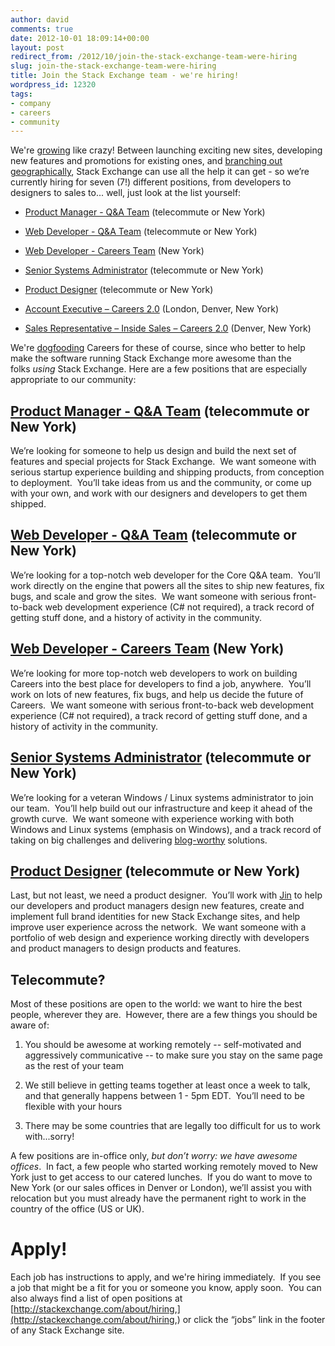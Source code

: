 ```yaml
---
author: david
comments: true
date: 2012-10-01 18:09:14+00:00
layout: post
redirect_from: /2012/10/join-the-stack-exchange-team-were-hiring
slug: join-the-stack-exchange-team-were-hiring
title: Join the Stack Exchange team - we're hiring!
wordpress_id: 12320
tags:
- company
- careers
- community
---
```


We're [growing](http://blog.stackoverflow.com/2012/08/stack-exchange-now-60-valued-associates-strong/) like crazy! Between launching exciting new sites, developing new features and promotions for existing ones, and [branching out geographically](http://blog.stackoverflow.com/2012/08/stack-exchange-takes-on-denver-welcome-to-our-new-colleagues/), Stack Exchange can use all the help it can get - so we’re currently hiring for seven (7!) different positions, from developers to designers to sales to... well, just look at the list yourself:



	
  * [Product Manager - Q&A Team](http://careers.stackoverflow.com/jobs/23227/stack-exchange-product-manager-stack-exchange) (telecommute or New York)

	
  * [Web Developer - Q&A Team](http://careers.stackoverflow.com/jobs/23229/stack-exchange-developer-telecommute-stack-exchange) (telecommute or New York)

	
  * [Web Developer - Careers Team](http://careers.stackoverflow.com/jobs/16279/stack-overflow-careers-developer-new-york-stack-exchange) (New York)

	
  * [Senior Systems Administrator](http://careers.stackoverflow.com/jobs/24001/senior-systems-administrator-stack-exchange) (telecommute or New York)

	
  * [Product Designer](http://careers.stackoverflow.com/jobs/24481/product-designer-stack-exchange) (telecommute or New York)

	
  * [Account Executive – Careers 2.0](http://stackexchange.com/about/hiring/account-executive-careers-2.0) (London, Denver, New York)

	
  * [Sales Representative – Inside Sales – Careers 2.0](http://stackexchange.com/about/hiring/sales-representative-inside-sales-careers-2.0) (Denver, New York)


We're [dogfooding](http://blog.stackoverflow.com/2010/01/eating-our-own-careers-dogfood/) Careers for these of course, since who better to help make the software running Stack Exchange more awesome than the folks _using_ Stack Exchange. Here are a few positions that are especially appropriate to our community:


## [Product Manager - Q&A Team](http://careers.stackoverflow.com/jobs/23227/stack-exchange-product-manager-stack-exchange) (telecommute or New York)


We’re looking for someone to help us design and build the next set of features and special projects for Stack Exchange.  We want someone with serious startup experience building and shipping products, from conception to deployment.  You’ll take ideas from us and the community, or come up with your own, and work with our designers and developers to get them shipped.


## [Web Developer - Q&A Team](http://careers.stackoverflow.com/jobs/23229/stack-exchange-developer-telecommute-stack-exchange) (telecommute or New York)


We’re looking for a top-notch web developer for the Core Q&A team.  You’ll work directly on the engine that powers all the sites to ship new features, fix bugs, and scale and grow the sites.  We want someone with serious front-to-back web development experience (C# not required), a track record of getting stuff done, and a history of activity in the community.


## [Web Developer - Careers Team](http://careers.stackoverflow.com/jobs/16279/stack-overflow-careers-developer-new-york-stack-exchange) (New York)


We’re looking for more top-notch web developers to work on building Careers into the best place for developers to find a job, anywhere.  You’ll work on lots of new features, fix bugs, and help us decide the future of Careers.  We want someone with serious front-to-back web development experience (C# not required), a track record of getting stuff done, and a history of activity in the community.


## [Senior Systems Administrator](http://careers.stackoverflow.com/jobs/24001/senior-systems-administrator-stack-exchange) (telecommute or New York)


We’re looking for a veteran Windows / Linux systems administrator to join our team.  You’ll help build out our infrastructure and keep it ahead of the growth curve.  We want someone with experience working with both Windows and Linux systems (emphasis on Windows), and a track record of taking on big challenges and delivering [blog-worthy](http://blog.serverfault.com/) solutions.


## [Product Designer](http://careers.stackoverflow.com/jobs/24481/product-designer-stack-exchange) (telecommute or New York)


Last, but not least, we need a product designer.  You’ll work with [Jin](http://stackexchange.com/users/21721/jin) to help our developers and product managers design new features, create and implement full brand identities for new Stack Exchange sites, and help improve user experience across the network.  We want someone with a portfolio of web design and experience working directly with developers and product managers to design products and features.


## Telecommute?


Most of these positions are open to the world: we want to hire the best people, wherever they are.  However, there are a few things you should be aware of:



	
  1. You should be awesome at working remotely -- self-motivated and aggressively communicative -- to make sure you stay on the same page as the rest of your team

	
  2. We still believe in getting teams together at least once a week to talk, and that generally happens between 1 - 5pm EDT.  You’ll need to be flexible with your hours

	
  3. There may be some countries that are legally too difficult for us to work with...sorry!


A few positions are in-office only, _but don’t worry: we have awesome offices_.  In fact, a few people who started working remotely moved to New York just to get access to our catered lunches.  If you do want to move to New York (or our sales offices in Denver or London), we’ll assist you with relocation but you must already have the permanent right to work in the country of the office (US or UK).


# Apply!


Each job has instructions to apply, and we're hiring immediately.  If you see a job that might be a fit for you or someone you know, apply soon.  You can also always find a list of open positions at [http://stackexchange.com/about/hiring,](http://stackexchange.com/about/hiring,) or click the “jobs” link in the footer of any Stack Exchange site.
